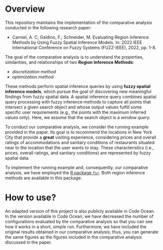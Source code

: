 # Overview 

This repository maintains the implementation of the comparative analysis conducted in the following research paper:

- Carniel, A. C; Galdino, F.; Schneider, M. Evaluating Region Inference Methods by Using Fuzzy Spatial Inference Models. In: 2022 IEEE International Conference on Fuzzy Systems (FUZZ-IEEE), 2022, pp. 1-8.

The goal of the comparative analysis is to understand the properties, similarities, and relationships of two **Region Inference Methods**:
- _discretization method_
- _optimization method_

These methods perform spatial inference queries by using **fuzzy spatial inference models**, which pursue the goal of discovering new meaningful findings from fuzzy spatial data. A spatial inference query combines spatial query processing with fuzzy inference methods to capture all points that intersect a given search object and whose output values fulfill some specific user requirements (e.g., the points with the maximum inferred values only). Here, we assume that the search object is a _window query_.

To conduct our comparative analysis, we consider the running example provided in the paper. Its goal is to recommend the locations in New York City that provide a **great** visiting experience, considering prices and overall ratings of accommodations and sanitary conditions of restaurants situated near to the location that the user wants to stay. These characteristics (i.e., prices, overall ratings, and sanitary conditions) are represented by fuzzy spatial data.

To implement the running example and, consequently, our comparative analysis, we have employed the [R package `fsr`](https://cran.r-project.org/package=fsr). Both region inference methods are available in this package.

# How to use?

An adapted version of this project is also publicly available in Code Ocean. In the version available in Code Ocean, we have decreased the number of configurations evaluated by the comparative analysis so that you can see how it works in a short, simple run. Furthermore, we have included the original results obtained in our comparative analysis; thus, you can generate the same figures as the figures included in the comparative analysis discussed in the paper.
